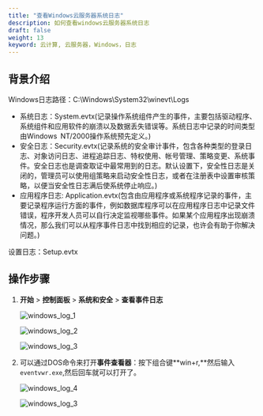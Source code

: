 ```yaml
---
title: "查看Windows云服务器系统日志"
description: 如何查看windows云服务器系统日志
draft: false
weight: 13
keyword: 云计算, 云服务器，Windows，日志
---
```


## 背景介绍

Windows日志路径：C:\Windows\System32\winevt\Logs

- 系统日志：System.evtx(记录操作系统组件产生的事件，主要包括驱动程序、系统组件和应用软件的崩溃以及数据丢失错误等。系统日志中记录的时间类型由Windows NT/2000操作系统预先定义。)
- 安全日志：Security.evtx(记录系统的安全审计事件，包含各种类型的登录日志、对象访问日志、进程追踪日志、特权使用、帐号管理、策略变更、系统事件。安全日志也是调查取证中最常用到的日志。默认设置下，安全性日志是关闭的，管理员可以使用组策略来启动安全性日志，或者在注册表中设置审核策略，以便当安全性日志满后使系统停止响应。)
- 应用程序日志: Application.evtx(包含由应用程序或系统程序记录的事件，主要记录程序运行方面的事件，例如数据库程序可以在应用程序日志中记录文件错误，程序开发人员可以自行决定监视哪些事件。如果某个应用程序出现崩溃情况，那么我们可以从程序事件日志中找到相应的记录，也许会有助于你解决问题。)

设置日志：Setup.evtx

## 操作步骤

1. **开始** > **控制面板** > **系统和安全** > **查看事件日志**

   ![windows_log_1](/compute/vm/_images/windows_log_1.png)

   ![windows_log_2](/compute/vm/_images/windows_log_2.png)

   ![windows_log_3](/compute/vm/_images/windows_log_3.png)

2. 可以通过DOS命令来打开**事件查看器**：按下组合键**win+r,**然后输入`eventvwr.exe`,然后回车就可以打开了。

   ![windows_log_4](/compute/vm/_images/windows_log_4.png)

   ![windows_log_3](/compute/vm/_images/windows_log_3.png)